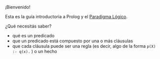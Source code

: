 ¡Bienvenido!

Esta es la guía introductoria a Prolog y el [Paradigma Lógico](http://uqbar-wiki.org/index.php?title=Paradigma_L%C3%B3gico). 

¿Qué necesitás saber?

* qué es un predicado
* que un predicado está compuesto por una o más cláusulas
* que cada cláusula puede ser una regla (es decir, algo de la forma `p(X) :- q(x).` ) o un hecho
